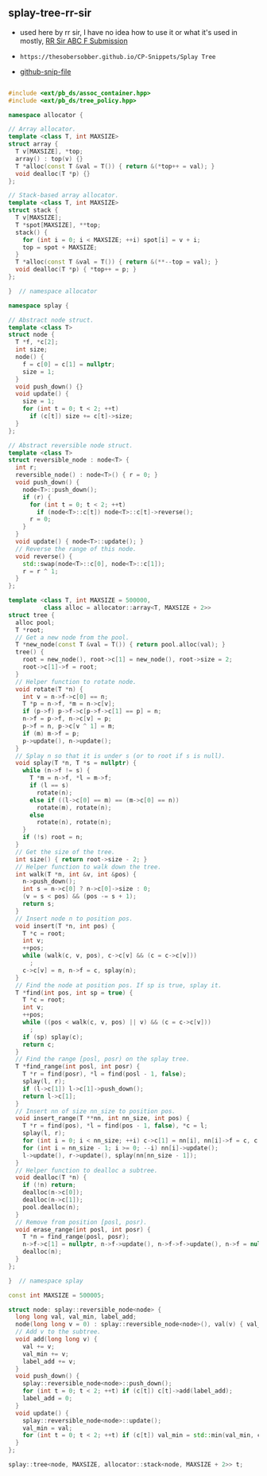 
## splay-tree-rr-sir

- used here by rr sir, I have no idea how to use it or what it's used in mostly, [RR Sir ABC F Submission](https://atcoder.jp/contests/abc350/submissions/52600529)
- ```
  https://thesobersobber.github.io/CP-Snippets/Splay Tree
  ```
- [github-snip-file](https://github.com/theSoberSobber/CP-Snippets/blob/main/snippets.json#L2532)

```cpp

#include <ext/pb_ds/assoc_container.hpp> 
#include <ext/pb_ds/tree_policy.hpp>

namespace allocator {

// Array allocator.
template <class T, int MAXSIZE>
struct array {
  T v[MAXSIZE], *top;
  array() : top(v) {}
  T *alloc(const T &val = T()) { return &(*top++ = val); }
  void dealloc(T *p) {}
};

// Stack-based array allocator.
template <class T, int MAXSIZE>
struct stack {
  T v[MAXSIZE];
  T *spot[MAXSIZE], **top;
  stack() {
    for (int i = 0; i < MAXSIZE; ++i) spot[i] = v + i;
    top = spot + MAXSIZE;
  }
  T *alloc(const T &val = T()) { return &(**--top = val); }
  void dealloc(T *p) { *top++ = p; }
};

}  // namespace allocator

namespace splay {

// Abstract node struct.
template <class T>
struct node {
  T *f, *c[2];
  int size;
  node() {
    f = c[0] = c[1] = nullptr;
    size = 1;
  }
  void push_down() {}
  void update() {
    size = 1;
    for (int t = 0; t < 2; ++t)
      if (c[t]) size += c[t]->size;
  }
};

// Abstract reversible node struct.
template <class T>
struct reversible_node : node<T> {
  int r;
  reversible_node() : node<T>() { r = 0; }
  void push_down() {
    node<T>::push_down();
    if (r) {
      for (int t = 0; t < 2; ++t)
        if (node<T>::c[t]) node<T>::c[t]->reverse();
      r = 0;
    }
  }
  void update() { node<T>::update(); }
  // Reverse the range of this node.
  void reverse() {
    std::swap(node<T>::c[0], node<T>::c[1]);
    r = r ^ 1;
  }
};

template <class T, int MAXSIZE = 500000,
          class alloc = allocator::array<T, MAXSIZE + 2>>
struct tree {
  alloc pool;
  T *root;
  // Get a new node from the pool.
  T *new_node(const T &val = T()) { return pool.alloc(val); }
  tree() {
    root = new_node(), root->c[1] = new_node(), root->size = 2;
    root->c[1]->f = root;
  }
  // Helper function to rotate node.
  void rotate(T *n) {
    int v = n->f->c[0] == n;
    T *p = n->f, *m = n->c[v];
    if (p->f) p->f->c[p->f->c[1] == p] = n;
    n->f = p->f, n->c[v] = p;
    p->f = n, p->c[v ^ 1] = m;
    if (m) m->f = p;
    p->update(), n->update();
  }
  // Splay n so that it is under s (or to root if s is null).
  void splay(T *n, T *s = nullptr) {
    while (n->f != s) {
      T *m = n->f, *l = m->f;
      if (l == s)
        rotate(n);
      else if ((l->c[0] == m) == (m->c[0] == n))
        rotate(m), rotate(n);
      else
        rotate(n), rotate(n);
    }
    if (!s) root = n;
  }
  // Get the size of the tree.
  int size() { return root->size - 2; }
  // Helper function to walk down the tree.
  int walk(T *n, int &v, int &pos) {
    n->push_down();
    int s = n->c[0] ? n->c[0]->size : 0;
    (v = s < pos) && (pos -= s + 1);
    return s;
  }
  // Insert node n to position pos.
  void insert(T *n, int pos) {
    T *c = root;
    int v;
    ++pos;
    while (walk(c, v, pos), c->c[v] && (c = c->c[v]))
      ;
    c->c[v] = n, n->f = c, splay(n);
  }
  // Find the node at position pos. If sp is true, splay it.
  T *find(int pos, int sp = true) {
    T *c = root;
    int v;
    ++pos;
    while ((pos < walk(c, v, pos) || v) && (c = c->c[v]))
      ;
    if (sp) splay(c);
    return c;
  }
  // Find the range [posl, posr) on the splay tree.
  T *find_range(int posl, int posr) {
    T *r = find(posr), *l = find(posl - 1, false);
    splay(l, r);
    if (l->c[1]) l->c[1]->push_down();
    return l->c[1];
  }
  // Insert nn of size nn_size to position pos.
  void insert_range(T **nn, int nn_size, int pos) {
    T *r = find(pos), *l = find(pos - 1, false), *c = l;
    splay(l, r);
    for (int i = 0; i < nn_size; ++i) c->c[1] = nn[i], nn[i]->f = c, c = nn[i];
    for (int i = nn_size - 1; i >= 0; --i) nn[i]->update();
    l->update(), r->update(), splay(nn[nn_size - 1]);
  }
  // Helper function to dealloc a subtree.
  void dealloc(T *n) {
    if (!n) return;
    dealloc(n->c[0]);
    dealloc(n->c[1]);
    pool.dealloc(n);
  }
  // Remove from position [posl, posr).
  void erase_range(int posl, int posr) {
    T *n = find_range(posl, posr);
    n->f->c[1] = nullptr, n->f->update(), n->f->f->update(), n->f = nullptr;
    dealloc(n);
  }
};

}  // namespace splay

const int MAXSIZE = 500005;

struct node: splay::reversible_node<node> {
  long long val, val_min, label_add;
  node(long long v = 0) : splay::reversible_node<node>(), val(v) { val_min = label_add = 0; }
  // Add v to the subtree.
  void add(long long v) {
    val += v;
    val_min += v;
    label_add += v;
  }
  void push_down() {
    splay::reversible_node<node>::push_down();
    for (int t = 0; t < 2; ++t) if (c[t]) c[t]->add(label_add);
    label_add = 0;
  } 
  void update() {
    splay::reversible_node<node>::update();
    val_min = val;
    for (int t = 0; t < 2; ++t) if (c[t]) val_min = std::min(val_min, c[t]->val_min);
  }
};

splay::tree<node, MAXSIZE, allocator::stack<node, MAXSIZE + 2>> t;

```
